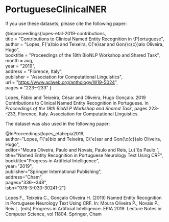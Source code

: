 # PortugueseClinicalNER
If you use these datasets, please cite the following paper:

@inproceedings{lopes-etal-2019-contributions,\
    title = "Contributions to Clinical Named Entity Recognition in {P}ortuguese",\
    author = "Lopes, F{\'a}bio and Teixeira, C{\'e}sar and Gon{\c{c}}alo Oliveira, Hugo",\
    booktitle = "Proceedings of the 18th BioNLP Workshop and Shared Task",\
    month = aug,\
    year = "2019",\
    address = "Florence, Italy",\
    publisher = "Association for Computational Linguistics",\
    url = "https://www.aclweb.org/anthology/W19-5024", \
    pages = "223--233"
}

Lopes, Fábio and Teixeira, César and Oliveira, Hugo Gonçalo. 2019 Contributions to Clinical Named Entity Recognition in Portuguese. In <em> Proceedings of the 18th BioNLP Workshop and Shared Task</em>, pages 223--233, Florence, Italy. Association for Computational Linguistics.

The dataset was also used in the following paper:

@InProceedings{lopes_etal:epia2019,\
author="Lopes, F{\'a}bio and Teixeira, C{\'e}sar and Gon{\c{c}}alo Oliveira, Hugo",\
editor="Moura Oliveira, Paulo and Novais, Paulo and Reis, Lu{\'i}s Paulo ",\
title="Named Entity Recognition in Portuguese Neurology Text Using CRF",\
booktitle="Progress in Artificial Intelligence",\
year="2019",\
publisher="Springer International Publishing",\
address="Cham",\
pages="336--348",\
isbn="978-3-030-30241-2"}

Lopes F., Teixeira C., Gonçalo Oliveira H. (2019) Named Entity Recognition in Portuguese Neurology Text Using CRF. In: Moura Oliveira P., Novais P., Reis L. (eds) Progress in Artificial Intelligence. EPIA 2019. Lecture Notes in Computer Science, vol 11804. Springer, Cham

